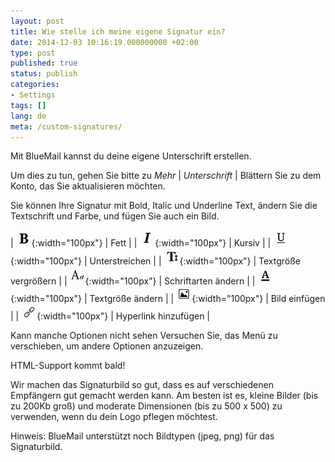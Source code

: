 ```yaml
---
layout: post
title: Wie stelle ich meine eigene Signatur ein?
date: 2014-12-03 10:16:19.000000000 +02:00
type: post
published: true
status: publish
categories:
- Settings
tags: []
lang: de
meta: /custom-signatures/
---
```


Mit BlueMail kannst du deine eigene Unterschrift erstellen.

Um dies zu tun, gehen Sie bitte zu *Mehr* \| *Unterschrift* \| Blättern Sie zu dem Konto, das Sie aktualisieren möchten.

Sie können Ihre Signatur mit Bold, Italic und Underline Text, ändern Sie die Textschrift und Farbe, und fügen Sie auch ein Bild.

| ![Bold](/assets/Bold.png){:width="100px"} | Fett |
| ![Kursiv](/assets/Italics.png){:width="100px"} | Kursiv |
| ![Unterstrich](/assets/Underline.png){:width="100px"} | Unterstreichen |
| ![Text vergrößern](/assets/Text_Size.png){:width="100px"} | Textgröße vergrößern |
| ![Typeset](/assets/Typeset.png){:width="100px"} | Schriftarten ändern |
| ![Textfarbe](/assets/Text_Color.png){:width="100px"} | Textgröße ändern |
| ![Bild hinzufügen](/assets/Add_Image.png){:width="100px"} | Bild einfügen |
| ![Hyperlink hinzufügen](/assets/Insert_link.png){:width="100px"} | Hyperlink hinzufügen |

Kann manche Optionen nicht sehen Versuchen Sie, das Menü zu verschieben, um andere Optionen anzuzeigen.

HTML-Support kommt bald!

Wir machen das Signaturbild so gut, dass es auf verschiedenen Empfängern gut gemacht werden kann. Am besten ist es, kleine Bilder (bis zu 200Kb groß) und moderate Dimensionen (bis zu 500 x 500) zu verwenden, wenn du dein Logo pflegen möchtest.

Hinweis: BlueMail unterstützt noch Bildtypen (jpeg, png) für das Signaturbild.

